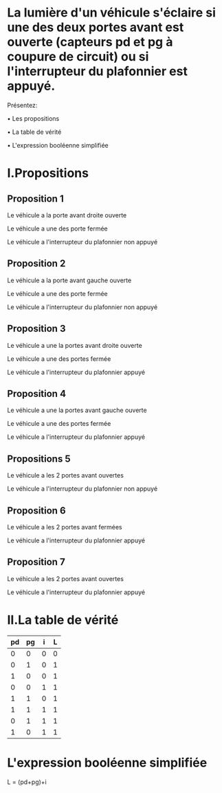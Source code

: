 # La lumière d'un véhicule s'éclaire si une des deux portes avant est ouverte (capteurs pd et pg à coupure de circuit) ou si l'interrupteur du plafonnier est appuyé.

Présentez:

•	Les propositions

•	La table de vérité

•	L'expression booléenne simplifiée

# I.Propositions


## Proposition 1

Le véhicule a la porte avant droite ouverte 

Le véhicule a une des porte fermée

Le véhicule a l'interrupteur du plafonnier non appuyé

## Proposition 2

Le véhicule a la porte avant gauche ouverte 

Le véhicule a une des porte fermée

Le véhicule a l'interrupteur du plafonnier non appuyé

## Proposition 3

Le véhicule a une la portes avant droite ouverte

Le véhicule a une des portes fermée

Le véhicule a l'interrupteur du plafonnier appuyé

## Proposition 4

Le véhicule a une la portes avant gauche ouverte

Le véhicule a une des portes fermée

Le véhicule a l'interrupteur du plafonnier appuyé

## Propositions 5

Le véhicule a les 2 portes avant ouvertes

Le véhicule a l'interrupteur du plafonnier non appuyé

## Proposition 6

Le véhicule a les 2 portes avant fermées

Le véhicule a l'interrupteur du plafonnier appuyé

## Proposition 7

Le véhicule a les 2 portes avant ouvertes

Le véhicule a l'interrupteur du plafonnier appuyé

# II.La table de vérité

| pd | pg | i | L |
| --- | --- | --- | ---- |
 0|0 |0|0|
 0|1 |0|1|
 1|0 |0|1|
 0|0 |1|1|
 1|1 |0|1|
 1|1 |1|1|
 0|1 |1|1|
 1|0 |1|1|

# L'expression booléenne simplifiée

L = (pd+pg)+i

